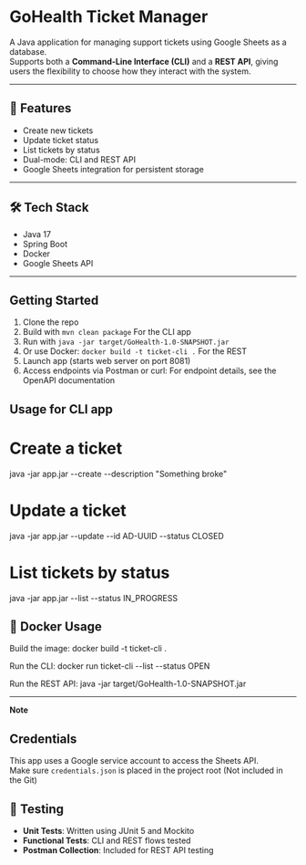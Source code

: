 # GoHealth Ticket Manager

A Java application for managing support tickets using Google Sheets as a database.  
Supports both a **Command-Line Interface (CLI)** and a **REST API**, giving users the flexibility to choose how they interact with the system.

---

## 🚀 Features
- Create new tickets
- Update ticket status
- List tickets by status
- Dual-mode: CLI and REST API
- Google Sheets integration for persistent storage

---

## 🛠 Tech Stack
- Java 17
- Spring Boot
- Docker
- Google Sheets API

---

## Getting Started
1. Clone the repo
2. Build with `mvn clean package`
For the CLI app
3. Run with `java -jar target/GoHealth-1.0-SNAPSHOT.jar`
4. Or use Docker: `docker build -t ticket-cli .`
For the REST
5. Launch app (starts web server on port 8081)
6. Access endpoints via Postman or curl: For endpoint details, see the OpenAPI documentation 


## Usage for CLI app
# Create a ticket
java -jar app.jar --create --description "Something broke"

# Update a ticket
java -jar app.jar --update --id AD-UUID --status CLOSED

# List tickets by status
java -jar app.jar --list --status IN_PROGRESS


## 🐳 Docker Usage

Build the image:
docker build -t ticket-cli .

Run the CLI:
docker run ticket-cli --list --status OPEN

Run the REST API:
java -jar target/GoHealth-1.0-SNAPSHOT.jar

---

 **Note**

## Credentials
This app uses a Google service account to access the Sheets API.  
Make sure `credentials.json` is placed in the project root (Not included in the Git) 

## 🧪 Testing
- **Unit Tests**: Written using JUnit 5 and Mockito
- **Functional Tests**: CLI and REST flows tested
- **Postman Collection**: Included for REST API testing
